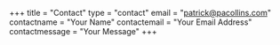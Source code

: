 +++
title = "Contact"
type = "contact"
email = "patrick@pacollins.com"
contactname = "Your Name"
contactemail = "Your Email Address"
contactmessage = "Your Message"
+++
